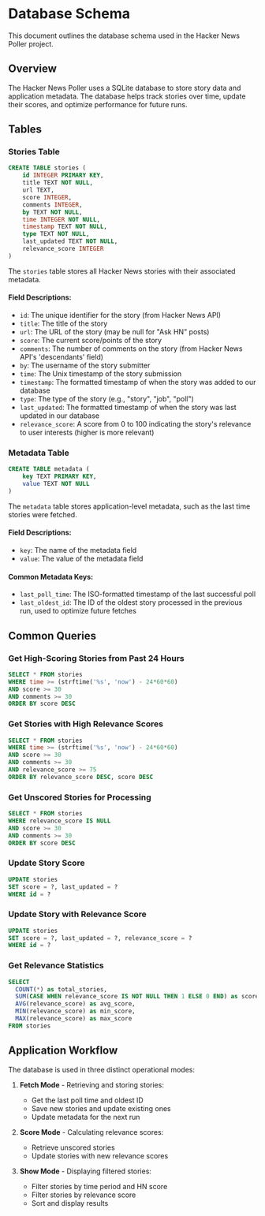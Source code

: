 # Database Schema

This document outlines the database schema used in the Hacker News Poller project.

## Overview

The Hacker News Poller uses a SQLite database to store story data and application metadata. The database helps track stories over time, update their scores, and optimize performance for future runs.

## Tables

### Stories Table

```sql
CREATE TABLE stories (
    id INTEGER PRIMARY KEY,
    title TEXT NOT NULL,
    url TEXT,
    score INTEGER,
    comments INTEGER,
    by TEXT NOT NULL,
    time INTEGER NOT NULL,
    timestamp TEXT NOT NULL,
    type TEXT NOT NULL,
    last_updated TEXT NOT NULL,
    relevance_score INTEGER
)
```

The `stories` table stores all Hacker News stories with their associated metadata.

#### Field Descriptions:

- `id`: The unique identifier for the story (from Hacker News API)
- `title`: The title of the story
- `url`: The URL of the story (may be null for "Ask HN" posts)
- `score`: The current score/points of the story
- `comments`: The number of comments on the story (from Hacker News API's 'descendants' field)
- `by`: The username of the story submitter
- `time`: The Unix timestamp of the story submission
- `timestamp`: The formatted timestamp of when the story was added to our database
- `type`: The type of the story (e.g., "story", "job", "poll")
- `last_updated`: The formatted timestamp of when the story was last updated in our database
- `relevance_score`: A score from 0 to 100 indicating the story's relevance to user interests (higher is more relevant)

### Metadata Table

```sql
CREATE TABLE metadata (
    key TEXT PRIMARY KEY,
    value TEXT NOT NULL
)
```

The `metadata` table stores application-level metadata, such as the last time stories were fetched.

#### Field Descriptions:

- `key`: The name of the metadata field
- `value`: The value of the metadata field

#### Common Metadata Keys:

- `last_poll_time`: The ISO-formatted timestamp of the last successful poll
- `last_oldest_id`: The ID of the oldest story processed in the previous run, used to optimize future fetches

## Common Queries

### Get High-Scoring Stories from Past 24 Hours

```sql
SELECT * FROM stories 
WHERE time >= (strftime('%s', 'now') - 24*60*60)
AND score >= 30
AND comments >= 30
ORDER BY score DESC
```

### Get Stories with High Relevance Scores

```sql
SELECT * FROM stories 
WHERE time >= (strftime('%s', 'now') - 24*60*60)
AND score >= 30
AND comments >= 30
AND relevance_score >= 75
ORDER BY relevance_score DESC, score DESC
```

### Get Unscored Stories for Processing

```sql
SELECT * FROM stories 
WHERE relevance_score IS NULL
AND score >= 30
AND comments >= 30
ORDER BY score DESC
```

### Update Story Score

```sql
UPDATE stories
SET score = ?, last_updated = ?
WHERE id = ?
```

### Update Story with Relevance Score

```sql
UPDATE stories
SET score = ?, last_updated = ?, relevance_score = ?
WHERE id = ?
```

### Get Relevance Statistics

```sql
SELECT 
  COUNT(*) as total_stories,
  SUM(CASE WHEN relevance_score IS NOT NULL THEN 1 ELSE 0 END) as scored_stories,
  AVG(relevance_score) as avg_score,
  MIN(relevance_score) as min_score,
  MAX(relevance_score) as max_score
FROM stories
```

## Application Workflow

The database is used in three distinct operational modes:

1. **Fetch Mode** - Retrieving and storing stories:
   - Get the last poll time and oldest ID
   - Save new stories and update existing ones
   - Update metadata for the next run

2. **Score Mode** - Calculating relevance scores:
   - Retrieve unscored stories
   - Update stories with new relevance scores

3. **Show Mode** - Displaying filtered stories:
   - Filter stories by time period and HN score
   - Filter stories by relevance score
   - Sort and display results
